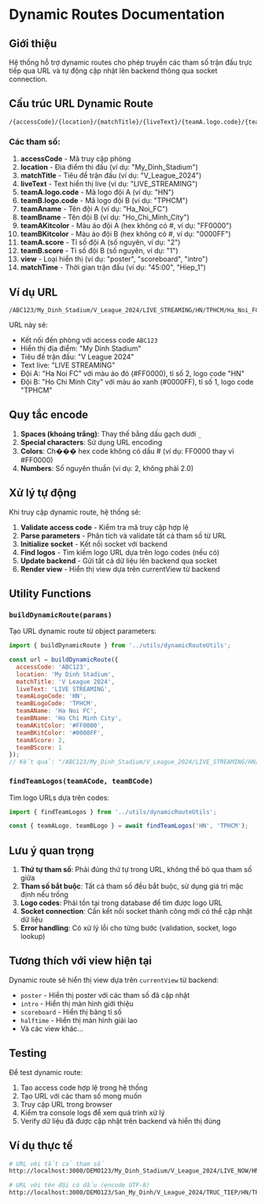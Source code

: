 # Dynamic Routes Documentation

## Giới thiệu

Hệ thống hỗ trợ dynamic routes cho phép truyền các tham số trận đấu trực tiếp qua URL và tự động cập nhật lên backend thông qua socket connection.

## Cấu trúc URL Dynamic Route

```
/{accessCode}/{location}/{matchTitle}/{liveText}/{teamA.logo.code}/{teamB.logo.code}/{teamAname}/{teamBname}/{teamAKitcolor}/{teamBKitcolor}/{teamA.score}/{teamB.score}/{view}/{matchTime}
```

### Các tham số:

1. **accessCode** - Mã truy cập phòng
2. **location** - Địa điểm thi đấu (ví dụ: "My_Dinh_Stadium")
3. **matchTitle** - Tiêu đề trận đấu (ví dụ: "V_League_2024")
4. **liveText** - Text hiển thị live (ví dụ: "LIVE_STREAMING")
5. **teamA.logo.code** - Mã logo đội A (ví dụ: "HN")
6. **teamB.logo.code** - Mã logo đội B (ví dụ: "TPHCM")
7. **teamAname** - Tên đội A (ví dụ: "Ha_Noi_FC")
8. **teamBname** - Tên đội B (ví dụ: "Ho_Chi_Minh_City")
9. **teamAKitcolor** - Màu áo đội A (hex không có #, ví dụ: "FF0000")
10. **teamBKitcolor** - Màu áo đội B (hex không có #, ví dụ: "0000FF")
11. **teamA.score** - Tỉ số đội A (số nguyên, ví dụ: "2")
12. **teamB.score** - Tỉ số đội B (số nguyên, ví dụ: "1")
13. **view** - Loại hiển thị (ví dụ: "poster", "scoreboard", "intro")
14. **matchTime** - Thời gian trận đấu (ví dụ: "45:00", "Hiep_1")

## Ví dụ URL

```
/ABC123/My_Dinh_Stadium/V_League_2024/LIVE_STREAMING/HN/TPHCM/Ha_Noi_FC/Ho_Chi_Minh_City/FF0000/0000FF/2/1
```

URL này sẽ:
- Kết nối đến phòng với access code `ABC123`
- Hiển thị địa điểm: "My Dinh Stadium"
- Tiêu đề trận đấu: "V League 2024"
- Text live: "LIVE STREAMING"
- Đội A: "Ha Noi FC" với màu áo đỏ (#FF0000), tỉ số 2, logo code "HN"
- Đội B: "Ho Chi Minh City" với màu áo xanh (#0000FF), tỉ số 1, logo code "TPHCM"

## Quy tắc encode

1. **Spaces (khoảng trắng)**: Thay thế bằng dấu gạch dưới `_`
2. **Special characters**: Sử dụng URL encoding
3. **Colors**: Ch��� hex code không có dấu # (ví dụ: FF0000 thay vì #FF0000)
4. **Numbers**: Số nguyên thuần (ví dụ: 2, không phải 2.0)

## Xử lý tự động

Khi truy cập dynamic route, hệ thống sẽ:

1. **Validate access code** - Kiểm tra mã truy cập hợp lệ
2. **Parse parameters** - Phân tích và validate tất cả tham số từ URL
3. **Initialize socket** - Kết nối socket với backend
4. **Find logos** - Tìm kiếm logo URL dựa trên logo codes (nếu có)
5. **Update backend** - Gửi tất cả dữ liệu lên backend qua socket
6. **Render view** - Hiển thị view dựa trên currentView từ backend

## Utility Functions

### `buildDynamicRoute(params)`
Tạo URL dynamic route từ object parameters:

```javascript
import { buildDynamicRoute } from '../utils/dynamicRouteUtils';

const url = buildDynamicRoute({
  accessCode: 'ABC123',
  location: 'My Dinh Stadium',
  matchTitle: 'V League 2024',
  liveText: 'LIVE STREAMING',
  teamALogoCode: 'HN',
  teamBLogoCode: 'TPHCM',
  teamAName: 'Ha Noi FC',
  teamBName: 'Ho Chi Minh City',
  teamAKitColor: '#FF0000',
  teamBKitColor: '#0000FF',
  teamAScore: 2,
  teamBScore: 1
});
// Kết quả: "/ABC123/My_Dinh_Stadium/V_League_2024/LIVE_STREAMING/HN/TPHCM/Ha_Noi_FC/Ho_Chi_Minh_City/FF0000/0000FF/2/1"
```

### `findTeamLogos(teamACode, teamBCode)`
Tìm logo URLs dựa trên codes:

```javascript
import { findTeamLogos } from '../utils/dynamicRouteUtils';

const { teamALogo, teamBLogo } = await findTeamLogos('HN', 'TPHCM');
```

## Lưu ý quan trọng

1. **Thứ tự tham số**: Phải đúng thứ tự trong URL, không thể bỏ qua tham số giữa
2. **Tham số bắt buộc**: Tất cả tham số đều bắt buộc, sử dụng giá trị mặc định nếu trống
3. **Logo codes**: Phải tồn tại trong database để tìm được logo URL
4. **Socket connection**: Cần kết nối socket thành công mới có thể cập nhật dữ liệu
5. **Error handling**: Có xử lý lỗi cho từng bước (validation, socket, logo lookup)

## Tương thích với view hiện tại

Dynamic route sẽ hiển thị view dựa trên `currentView` từ backend:
- `poster` - Hiển thị poster với các tham số đã cập nhật
- `intro` - Hiển thị màn hình giới thiệu
- `scoreboard` - Hiển thị bảng tỉ số
- `halftime` - Hiển thị màn hình giải lao
- Và các view khác...

## Testing

Để test dynamic route:

1. Tạo access code hợp lệ trong hệ thống
2. Tạo URL với các tham số mong muốn
3. Truy cập URL trong browser
4. Kiểm tra console logs để xem quá trình xử lý
5. Verify dữ liệu đã được cập nhật trên backend và hiển thị đúng

## Ví dụ thực tế

```bash
# URL với tất cả tham số
http://localhost:3000/DEMO123/My_Dinh_Stadium/V_League_2024/LIVE_NOW/HN/TPHCM/Ha_Noi_FC/Ho_Chi_Minh_City/FF0000/0000FF/2/1

# URL với tên đội có dấu (encode UTF-8)
http://localhost:3000/DEMO123/San_My_Dinh/V_League_2024/TRUC_TIEP/HN/TPHCM/H%C3%A0_N%E1%BB%99i_FC/TP_H%E1%BB%93_Ch%C3%AD_Minh/FF0000/0000FF/3/2
```

